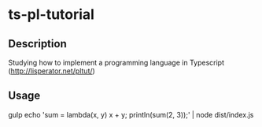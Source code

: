 # ts-pl-tutorial

## Description

Studying how to implement a programming language in Typescript (http://lisperator.net/pltut/)

## Usage

gulp
echo 'sum = lambda(x, y) x + y; println(sum(2, 3));' | node dist/index.js

